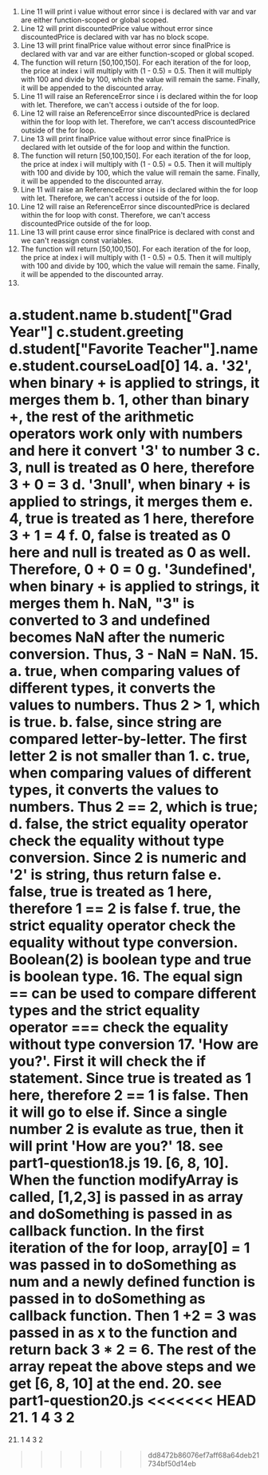 1. Line 11 will print i value without error since i is declared with var and var are either function-scoped or global scoped.
2. Line 12 will print discountedPrice value without error since discountedPrice is declared with var has no block scope.
3. Line 13 will print finalPrice value without error since finalPrice is declared with var and var are either function-scoped or global scoped.
4. The function will return [50,100,150]. For each iteration of the for loop, the price at index i will multiply with (1 - 0.5) = 0.5. Then it will multiply with 100 and divide by 100, which the value will remain the same. Finally, it will be appended to the discounted array.
5. Line 11 will raise an ReferenceError since i is declared within the for loop with let. Therefore, we can't access i outside of the for loop.
6. Line 12 will raise an ReferenceError since discountedPrice is declared within the for loop with let. Therefore, we can't access discountedPrice outside of the for loop.
7. Line 13 will print finalPrice value without error since finalPrice is declared with let outside of the for loop and within the function.
8. The function will return [50,100,150]. For each iteration of the for loop, the price at index i will multiply with (1 - 0.5) = 0.5. Then it will multiply with 100 and divide by 100, which the value will remain the same. Finally, it will be appended to the discounted array.
9. Line 11 will raise an ReferenceError since i is declared within the for loop with let. Therefore, we can't access i outside of the for loop.
10. Line 12 will raise an ReferenceError since discountedPrice is declared within the for loop with const. Therefore, we can't access discountedPrice outside of the for loop.
11. Line 13 will print cause error since finalPrice is declared with const and we can't reassign const variables. 
12. The function will return [50,100,150]. For each iteration of the for loop, the price at index i will multiply with (1 - 0.5) = 0.5. Then it will multiply with 100 and divide by 100, which the value will remain the same. Finally, it will be appended to the discounted array.
13. 
a.student.name
b.student["Grad Year"]
c.student.greeting
d.student["Favorite Teacher"].name
e.student.courseLoad[0]
14. 
a. '32', when binary + is applied to strings, it merges them
b. 1, other than binary +, the rest of the arithmetic operators work only with numbers and here it convert '3' to number 3
c. 3, null is treated as 0 here, therefore 3 + 0 = 3
d. '3null', when binary + is applied to strings, it merges them
e. 4, true is treated as 1 here, therefore 3 + 1 = 4
f. 0, false is treated as 0 here and null is treated as 0 as well. Therefore, 0 + 0 = 0
g. '3undefined', when binary + is applied to strings, it merges them
h. NaN, "3" is converted to 3 and undefined becomes NaN after the numeric conversion. Thus, 3 - NaN = NaN.
15. 
a. true, when comparing values of different types, it converts the values to numbers. Thus 2 > 1, which is true.
b. false, since string are compared letter-by-letter. The first letter 2 is not smaller than 1.
c. true,  when comparing values of different types, it converts the values to numbers. Thus 2 == 2, which is true;
d. false, the strict equality operator check the equality without type conversion. Since 2 is numeric and '2' is string, thus return false
e. false, true is treated as 1 here, therefore 1 == 2 is false
f. true, the strict equality operator check the equality without type conversion. Boolean(2) is boolean type and true is boolean type.
16. The equal sign == can be used to compare different types and the strict equality operator === check the equality without type conversion
17. 'How are you?'. First it will check the if statement. Since true is treated as 1 here, therefore 2 == 1 is false. Then it will go to else if. Since a single number 2 is evalute as true, then it will print 'How are you?'
18. see part1-question18.js
19. [6, 8, 10]. When the function modifyArray is called, [1,2,3] is passed in as array and doSomething is passed in as callback function. In the first iteration of the for loop, array[0] = 1 was passed in to doSomething as num and a newly defined function is passed in to doSomething as callback function. Then 1 +2 = 3 was passed in as x to the function and return back 3 * 2 = 6. The rest of the array repeat the above steps and we get [6, 8, 10] at the end.
20. see part1-question20.js
<<<<<<< HEAD
21. 1 4 3 2
=======
21. 1 4 3 2
>>>>>>> dd8472b86076ef7aff68a64deb21734bf50d14eb
